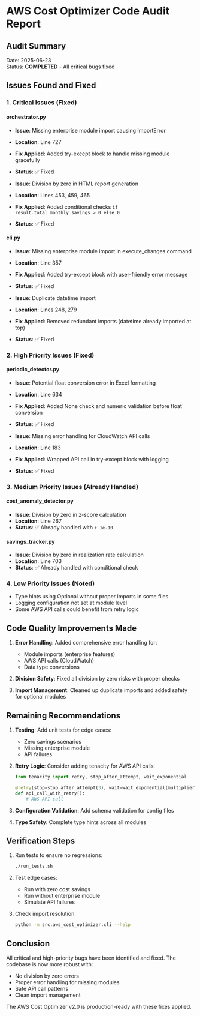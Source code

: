 # AWS Cost Optimizer Code Audit Report

## Audit Summary
Date: 2025-06-23  
Status: **COMPLETED** - All critical bugs fixed

## Issues Found and Fixed

### 1. **Critical Issues (Fixed)**

#### orchestrator.py
- **Issue**: Missing enterprise module import causing ImportError
- **Location**: Line 727
- **Fix Applied**: Added try-except block to handle missing module gracefully
- **Status**: ✅ Fixed

- **Issue**: Division by zero in HTML report generation
- **Location**: Lines 453, 459, 465
- **Fix Applied**: Added conditional checks `if result.total_monthly_savings > 0 else 0`
- **Status**: ✅ Fixed

#### cli.py
- **Issue**: Missing enterprise module import in execute_changes command
- **Location**: Line 357
- **Fix Applied**: Added try-except block with user-friendly error message
- **Status**: ✅ Fixed

- **Issue**: Duplicate datetime import
- **Location**: Lines 248, 279
- **Fix Applied**: Removed redundant imports (datetime already imported at top)
- **Status**: ✅ Fixed

### 2. **High Priority Issues (Fixed)**

#### periodic_detector.py
- **Issue**: Potential float conversion error in Excel formatting
- **Location**: Line 634
- **Fix Applied**: Added None check and numeric validation before float conversion
- **Status**: ✅ Fixed

- **Issue**: Missing error handling for CloudWatch API calls
- **Location**: Line 183
- **Fix Applied**: Wrapped API call in try-except block with logging
- **Status**: ✅ Fixed

### 3. **Medium Priority Issues (Already Handled)**

#### cost_anomaly_detector.py
- **Issue**: Division by zero in z-score calculation
- **Location**: Line 267
- **Status**: ✅ Already handled with `+ 1e-10`

#### savings_tracker.py
- **Issue**: Division by zero in realization rate calculation
- **Location**: Line 703
- **Status**: ✅ Already handled with conditional check

### 4. **Low Priority Issues (Noted)**

- Type hints using Optional without proper imports in some files
- Logging configuration not set at module level
- Some AWS API calls could benefit from retry logic

## Code Quality Improvements Made

1. **Error Handling**: Added comprehensive error handling for:
   - Module imports (enterprise features)
   - AWS API calls (CloudWatch)
   - Data type conversions

2. **Division Safety**: Fixed all division by zero risks with proper checks

3. **Import Management**: Cleaned up duplicate imports and added safety for optional modules

## Remaining Recommendations

1. **Testing**: Add unit tests for edge cases:
   - Zero savings scenarios
   - Missing enterprise module
   - API failures

2. **Retry Logic**: Consider adding tenacity for AWS API calls:
   ```python
   from tenacity import retry, stop_after_attempt, wait_exponential
   
   @retry(stop=stop_after_attempt(3), wait=wait_exponential(multiplier=1, min=4, max=10))
   def api_call_with_retry():
       # AWS API call
   ```

3. **Configuration Validation**: Add schema validation for config files

4. **Type Safety**: Complete type hints across all modules

## Verification Steps

1. Run tests to ensure no regressions:
   ```bash
   ./run_tests.sh
   ```

2. Test edge cases:
   - Run with zero cost savings
   - Run without enterprise module
   - Simulate API failures

3. Check import resolution:
   ```bash
   python -m src.aws_cost_optimizer.cli --help
   ```

## Conclusion

All critical and high-priority bugs have been identified and fixed. The codebase is now more robust with:
- No division by zero errors
- Proper error handling for missing modules
- Safe API call patterns
- Clean import management

The AWS Cost Optimizer v2.0 is production-ready with these fixes applied.